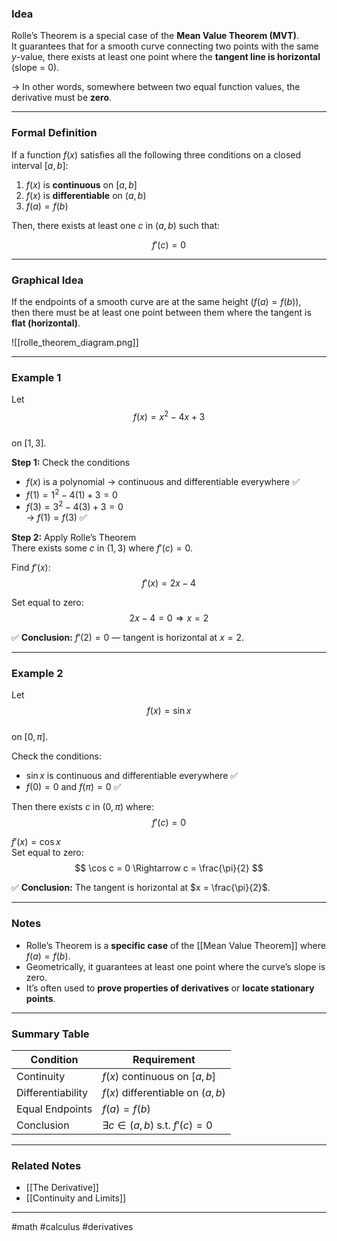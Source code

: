 ### Idea
Rolle’s Theorem is a special case of the **Mean Value Theorem (MVT)**.  
It guarantees that for a smooth curve connecting two points with the same $y$-value, there exists at least one point where the **tangent line is horizontal** (slope = 0).  

→ In other words, somewhere between two equal function values, the derivative must be **zero**.

---

### Formal Definition

If a function $f(x)$ satisfies all the following three conditions on a closed interval $[a, b]$:

1. $f(x)$ is **continuous** on $[a, b]$  
2. $f(x)$ is **differentiable** on $(a, b)$  
3. $f(a) = f(b)$  

Then, there exists at least one $c$ in $(a, b)$ such that:

$$
f'(c) = 0
$$

---

### Graphical Idea

If the endpoints of a smooth curve are at the same height ($f(a) = f(b)$),  
then there must be at least one point between them where the tangent is **flat (horizontal)**.

![[rolle_theorem_diagram.png]]

---

### Example 1

Let  
$$
f(x) = x^2 - 4x + 3
$$  
on $[1, 3]$.

**Step 1:** Check the conditions  
- $f(x)$ is a polynomial → continuous and differentiable everywhere ✅  
- $f(1) = 1^2 - 4(1) + 3 = 0$  
- $f(3) = 3^2 - 4(3) + 3 = 0$  
→ $f(1) = f(3)$ ✅  

**Step 2:** Apply Rolle’s Theorem  
There exists some $c$ in $(1, 3)$ where $f'(c) = 0$.

Find $f'(x)$:  
$$
f'(x) = 2x - 4
$$  

Set equal to zero:  
$$
2x - 4 = 0 \Rightarrow x = 2
$$  

✅ **Conclusion:** $f'(2) = 0$ — tangent is horizontal at $x = 2$.

---

### Example 2

Let  
$$
f(x) = \sin x
$$  
on $[0, \pi]$.

Check the conditions:
- $\sin x$ is continuous and differentiable everywhere ✅  
- $f(0) = 0$ and $f(\pi) = 0$ ✅  

Then there exists $c$ in $(0, \pi)$ where:  
$$
f'(c) = 0
$$  

$f'(x) = \cos x$  
Set equal to zero:  
$$
\cos c = 0 \Rightarrow c = \frac{\pi}{2}
$$  

✅ **Conclusion:** The tangent is horizontal at $x = \frac{\pi}{2}$.

---

### Notes

- Rolle’s Theorem is a **specific case** of the [[Mean Value Theorem]] where $f(a) = f(b)$.  
- Geometrically, it guarantees at least one point where the curve’s slope is zero.  
- It’s often used to **prove properties of derivatives** or **locate stationary points**.

---

### Summary Table

| Condition | Requirement |
|------------|-------------|
| Continuity | $f(x)$ continuous on $[a,b]$ |
| Differentiability | $f(x)$ differentiable on $(a,b)$ |
| Equal Endpoints | $f(a) = f(b)$ |
| Conclusion | $\exists c \in (a,b)$ s.t. $f'(c) = 0$ |

---

### Related Notes
- [[The Derivative]]  
- [[Continuity and Limits]]  

---

#math #calculus #derivatives 
